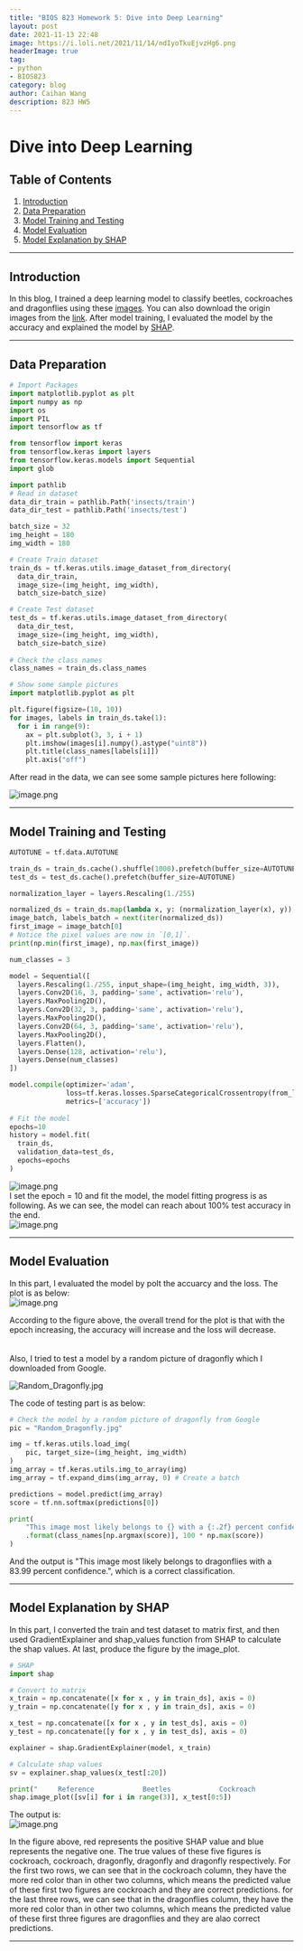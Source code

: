 ```yaml
---
title: "BIOS 823 Homework 5: Dive into Deep Learning"
layout: post
date: 2021-11-13 22:48
image: https://i.loli.net/2021/11/14/ndIyoTkuEjvzHg6.png
headerImage: true
tag:
- python
- BIOS823
category: blog
author: Caihan Wang
description: 823 HW5
---
```


# Dive into Deep Learning

## Table of Contents
1. [Introduction](#introduction)
2. [Data Preparation](#datapreparation)
3. [Model Training and Testing](#modeltraining)
4. [Model Evaluation](#modelevaluate)
5. [Model Explanation by SHAP](#modelexplain)

---

## Introduction<a name="introduction"></a>

In this blog, I trained a deep learning model to classify beetles, cockroaches and dragonflies using these [images](https://www.dropbox.com/s/fn73sj2e6c9rhf6/insects.zip?dl=0). You can also download the origin images from the [link](https://people.duke.edu/~ccc14/insects.zip). After model training, I evaluated the model by the accuracy and explained the model by [SHAP](https://github.com/slundberg/shap).

---

## Data Preparation<a name="datapreparation"></a>

```python
# Import Packages
import matplotlib.pyplot as plt
import numpy as np
import os
import PIL
import tensorflow as tf

from tensorflow import keras
from tensorflow.keras import layers
from tensorflow.keras.models import Sequential
import glob

import pathlib
# Read in dataset
data_dir_train = pathlib.Path('insects/train')
data_dir_test = pathlib.Path('insects/test')

batch_size = 32
img_height = 180
img_width = 180

# Create Train dataset
train_ds = tf.keras.utils.image_dataset_from_directory(
  data_dir_train,
  image_size=(img_height, img_width),
  batch_size=batch_size)

# Create Test dataset
test_ds = tf.keras.utils.image_dataset_from_directory(
  data_dir_test,
  image_size=(img_height, img_width),
  batch_size=batch_size)
  
# Check the class names
class_names = train_ds.class_names

# Show some sample pictures
import matplotlib.pyplot as plt

plt.figure(figsize=(10, 10))
for images, labels in train_ds.take(1):
  for i in range(9):
    ax = plt.subplot(3, 3, i + 1)
    plt.imshow(images[i].numpy().astype("uint8"))
    plt.title(class_names[labels[i]])
    plt.axis("off")
```

After read in the data, we can see some sample pictures here following:  

![image.png](https://i.loli.net/2021/11/14/CDXrTAles519xB8.png)

---

## Model Training and Testing<a name="modeltraining"></a>

```python
AUTOTUNE = tf.data.AUTOTUNE

train_ds = train_ds.cache().shuffle(1000).prefetch(buffer_size=AUTOTUNE)
test_ds = test_ds.cache().prefetch(buffer_size=AUTOTUNE)

normalization_layer = layers.Rescaling(1./255)

normalized_ds = train_ds.map(lambda x, y: (normalization_layer(x), y))
image_batch, labels_batch = next(iter(normalized_ds))
first_image = image_batch[0]
# Notice the pixel values are now in `[0,1]`.
print(np.min(first_image), np.max(first_image))

num_classes = 3

model = Sequential([
  layers.Rescaling(1./255, input_shape=(img_height, img_width, 3)),
  layers.Conv2D(16, 3, padding='same', activation='relu'),
  layers.MaxPooling2D(),
  layers.Conv2D(32, 3, padding='same', activation='relu'),
  layers.MaxPooling2D(),
  layers.Conv2D(64, 3, padding='same', activation='relu'),
  layers.MaxPooling2D(),
  layers.Flatten(),
  layers.Dense(128, activation='relu'),
  layers.Dense(num_classes)
])

model.compile(optimizer='adam',
              loss=tf.keras.losses.SparseCategoricalCrossentropy(from_logits=True),
              metrics=['accuracy'])
              
# Fit the model
epochs=10
history = model.fit(
  train_ds,
  validation_data=test_ds,
  epochs=epochs
)
```
![image.png](https://i.loli.net/2021/11/16/NB2lpwysX1Oerfo.png)  
I set the epoch = 10 and fit the model, the model fitting progress is as following. As we can see, the model can reach about 100% test accuracy in the end.   
![image.png](https://i.loli.net/2021/11/14/B467PvhoN1znrGC.png)


---


## Model Evaluation<a name="modelevaluate"></a>

In this part, I evaluated the model by polt the accuarcy and the loss. The plot is as below:  
![image.png](https://i.loli.net/2021/11/14/2RgtkGKCbvu4dTH.png)

According to the figure above, the overall trend for the plot is that with the epoch increasing, the accuracy will increase and the loss will decrease.  
<br>  
Also, I tried to test a model by a random picture of dragonfly which I downloaded from Google.  

![Random_Dragonfly.jpg](https://i.loli.net/2021/11/14/F9JxYD3wUauVO2y.jpg)  

The code of testing part is as below:  
```python
# Check the model by a random picture of dragonfly from Google
pic = "Random_Dragonfly.jpg"

img = tf.keras.utils.load_img(
    pic, target_size=(img_height, img_width)
)
img_array = tf.keras.utils.img_to_array(img)
img_array = tf.expand_dims(img_array, 0) # Create a batch

predictions = model.predict(img_array)
score = tf.nn.softmax(predictions[0])

print(
    "This image most likely belongs to {} with a {:.2f} percent confidence."
    .format(class_names[np.argmax(score)], 100 * np.max(score))
)
```
And the output is "This image most likely belongs to dragonflies with a 83.99 percent confidence.", which is a correct classification.  


---

## Model Explanation by SHAP<a name="modelexplain"></a>

In this part, I converted the train and test dataset to matrix first, and then used GradientExplainer and shap_values function from SHAP to calculate the shap values. At last, produce the figure by the image_plot.  


```python
# SHAP
import shap

# Convert to matrix
x_train = np.concatenate([x for x , y in train_ds], axis = 0)
y_train = np.concatenate([y for x , y in train_ds], axis = 0)

x_test = np.concatenate([x for x , y in test_ds], axis = 0)
y_test = np.concatenate([y for x , y in test_ds], axis = 0)

explainer = shap.GradientExplainer(model, x_train)

# Calculate shap values
sv = explainer.shap_values(x_test[:20])

print("     Reference            Beetles            Cockroach            Dragonflies")
shap.image_plot([sv[i] for i in range(3)], x_test[0:5])
```
The output is:  
![image.png](https://i.loli.net/2021/11/14/kfQxHog9SOiw7CF.png)  

In the figure above, red represents the positive SHAP value and blue represents the negative one. The true values of these five figures is cockroach, cockroach, dragonfly, dragonfly and dragonfly respectively. For the first two rows, we can see that in the cockroach column, they have the more red color than in other two columns, which means the predicted value of these first two figures are cockroach and they are correct predictions. for the last three rows, we can see that in the dragonflies column, they have the more red color than in other two columns, which means the predicted value of these first three figures are dragonflies and they are alao correct predictions.  

---





